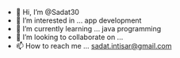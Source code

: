 - 👋 Hi, I’m @Sadat30
- 👀 I’m interested in ... app development
- 🌱 I’m currently learning ... java programming
- 💞️ I’m looking to collaborate on ...
- 📫 How to reach me ... sadat.intisar@gmail.com

<!---
Sadat30/Sadat30 is a ✨ special ✨ repository because its `README.md` (this file) appears on your GitHub profile.
You can click the Preview link to take a look at your changes.
--->

